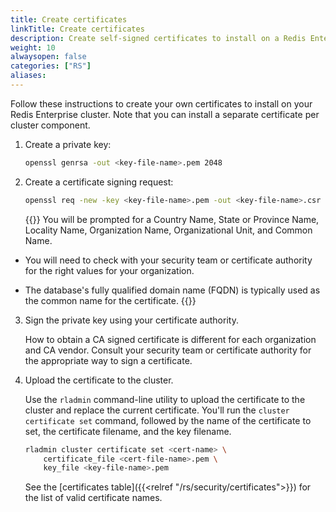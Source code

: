 ```yaml
---
title: Create certificates
linkTitle: Create certificates
description: Create self-signed certificates to install on a Redis Enterprise cluster.
weight: 10
alwaysopen: false
categories: ["RS"]
aliases: 
---
```


Follow these instructions to create your own certificates to install on your Redis Enterprise cluster. Note that you can install a separate certificate per cluster component.

1. Create a private key:

    ```sh
    openssl genrsa -out <key-file-name>.pem 2048
    ```

1. Create a certificate signing request:

    ```sh
    openssl req -new -key <key-file-name>.pem -out <key-file-name>.csr
    ```

    {{<note>}}
You will be prompted for a Country Name, State or Province Name, Locality Name, Organization Name, Organizational Unit, and Common Name.

- You will need to check with your security team or certificate authority for the right values for your organization.

- The database's fully qualified domain name (FQDN) is typically used as the common name for the certificate.
    {{</note>}}

3. Sign the private key using your certificate authority.

    How to obtain a CA signed certificate is different for each organization and CA vendor. Consult your security team or certificate authority for the appropriate way to sign a certificate.

4. Upload the certificate to the cluster.

    Use the `rladmin` command-line utility to upload the certificate to the cluster and replace the current certificate. You'll run the `cluster certificate set` command, followed by the name of the certificate to set, the certificate filename, and the key filename.

    ```sh
    rladmin cluster certificate set <cert-name> \
        certificate_file <cert-file-name>.pem \
        key_file <key-file-name>.pem
    ```

    See the [certificates table]({{<relref "/rs/security/certificates">}}) for the list of valid certificate names.
